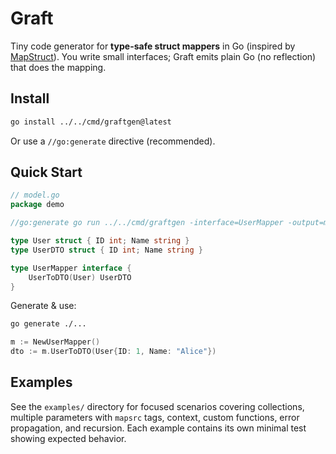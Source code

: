 # Graft

Tiny code generator for **type-safe struct mappers** in Go (inspired by [MapStruct](https://mapstruct.org/)). You write small interfaces; Graft emits plain Go (no reflection) that does the mapping.

## Install

```bash
go install ../../cmd/graftgen@latest
```

Or use a `//go:generate` directive (recommended).

## Quick Start

```go
// model.go
package demo

//go:generate go run ../../cmd/graftgen -interface=UserMapper -output=mapper_gen.go

type User struct { ID int; Name string }
type UserDTO struct { ID int; Name string }

type UserMapper interface {
    UserToDTO(User) UserDTO
}
```

Generate & use:

```bash
go generate ./...
```

```go
m := NewUserMapper()
dto := m.UserToDTO(User{ID: 1, Name: "Alice"})
```

## Examples

See the `examples/` directory for focused scenarios covering collections, multiple parameters with `mapsrc` tags, context, custom functions, error propagation, and recursion. Each example contains its own minimal test showing expected behavior.
